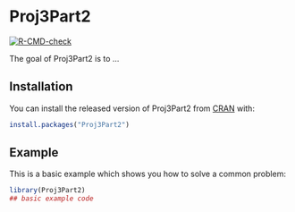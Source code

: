 
# Proj3Part2

<!-- badges: start -->
[![R-CMD-check](https://github.com/andreyrisukhin/Proj3Part2/workflows/R-CMD-check/badge.svg)](https://github.com/andreyrisukhin/Proj3Part2/actions)
<!-- badges: end -->

The goal of Proj3Part2 is to ...

## Installation

You can install the released version of Proj3Part2 from [CRAN](https://CRAN.R-project.org) with:

``` r
install.packages("Proj3Part2")
```

## Example

This is a basic example which shows you how to solve a common problem:

``` r
library(Proj3Part2)
## basic example code
```

